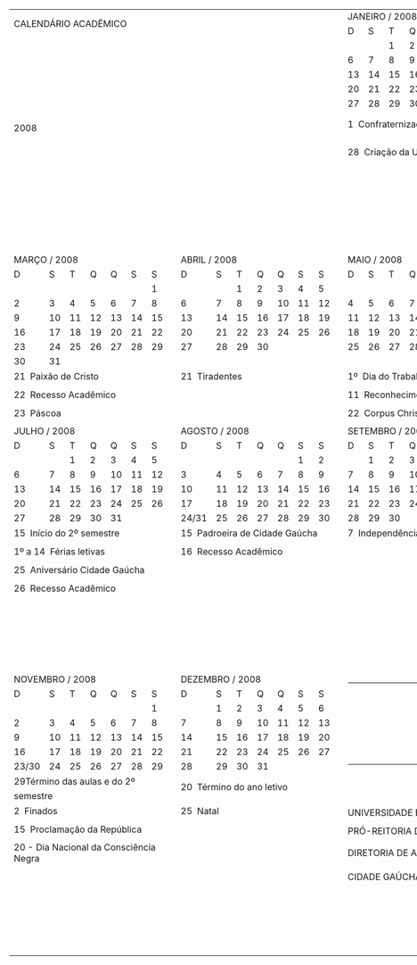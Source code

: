 <body link=blue vlink=purple>

<table x:str border=0 cellpadding=0 cellspacing=0 width=930 style='border-collapse:
 collapse;table-layout:fixed;width:713pt'>
 <col class=xl24 width=30 span=7 style='mso-width-source:userset;mso-width-alt:
 1097;width:23pt'>
 <col width=30 span=24 style='mso-width-source:userset;mso-width-alt:1097;
 width:23pt'>
 <col width=189 span=225 style='mso-width-source:userset;mso-width-alt:6912;
 width:142pt'>
 <tr height=18 style='height:13.5pt'>
  <td colspan=15 rowspan=2 height=36 class=xl46 width=450 style='height:27.0pt;
  width:345pt'>CALENDÁRIO ACADÊMICO</td>
  <td width=30 style='width:23pt'></td>
  <td colspan=7 class=xl26 width=210 style='width:161pt'>JANEIRO / 2008</td>
  <td width=30 style='width:23pt'></td>
  <td colspan=7 class=xl26 width=210 style='width:161pt'>FEVEREIRO / 2008</td>
 </tr>
 <tr height=18 style='height:13.5pt'>
  <td height=18 style='height:13.5pt'></td>
  <td class=xl25>D</td>
  <td class=xl25>S</td>
  <td class=xl25>T</td>
  <td class=xl25>Q</td>
  <td class=xl25>Q</td>
  <td class=xl25>S</td>
  <td class=xl25>S</td>
  <td></td>
  <td class=xl25>D</td>
  <td class=xl25>S</td>
  <td class=xl25>T</td>
  <td class=xl25>Q</td>
  <td class=xl25>Q</td>
  <td class=xl25>S</td>
  <td class=xl25>S</td>
 </tr>
 <tr height=18 style='height:13.5pt'>
  <td colspan=15 rowspan=9 height=158 class=xl47 style='height:118.5pt' x:num>2008</td>
  <td></td>
  <td colspan=2 class=xl26 style='mso-ignore:colspan'></td>
  <td class=xl27 x:num>1</td>
  <td class=xl26 x:num>2</td>
  <td class=xl26 x:num>3</td>
  <td class=xl26 x:num>4</td>
  <td class=xl26 x:num>5</td>
  <td></td>
  <td colspan=2 class=xl26 style='mso-ignore:colspan'></td>
  <td class=xl28></td>
  <td colspan=2 class=xl26 style='mso-ignore:colspan'></td>
  <td class=xl26 x:num>1</td>
  <td class=xl28 x:num>2</td>
 </tr>
 <tr height=18 style='height:13.5pt'>
  <td height=18 style='height:13.5pt'></td>
  <td class=xl27 x:num>6</td>
  <td class=xl29 x:num>7</td>
  <td class=xl29 x:num>8</td>
  <td class=xl36 x:num>9</td>
  <td class=xl29 x:num>10</td>
  <td class=xl29 x:num>11</td>
  <td class=xl29 x:num>12</td>
  <td></td>
  <td class=xl27 x:num>3</td>
  <td class=xl27 x:num>4</td>
  <td class=xl27 x:num>5</td>
  <td class=xl27 x:num>6</td>
  <td class=xl29 x:num>7</td>
  <td class=xl29 x:num>8</td>
  <td class=xl29 x:num>9</td>
 </tr>
 <tr height=18 style='height:13.5pt'>
  <td height=18 style='height:13.5pt'></td>
  <td class=xl27 x:num>13</td>
  <td class=xl26 x:num>14</td>
  <td class=xl26 x:num>15</td>
  <td class=xl26 x:num>16</td>
  <td class=xl26 x:num>17</td>
  <td class=xl26 x:num>18</td>
  <td class=xl26 x:num>19</td>
  <td></td>
  <td class=xl27 x:num>10</td>
  <td class=xl26 x:num>11</td>
  <td class=xl26 x:num>12</td>
  <td class=xl26 x:num>13</td>
  <td class=xl26 x:num>14</td>
  <td class=xl26 x:num>15</td>
  <td class=xl26 x:num>16</td>
 </tr>
 <tr height=18 style='height:13.5pt'>
  <td height=18 style='height:13.5pt'></td>
  <td class=xl27 x:num>20</td>
  <td class=xl29 x:num>21</td>
  <td class=xl29 x:num>22</td>
  <td class=xl29 x:num>23</td>
  <td class=xl29 x:num>24</td>
  <td class=xl29 x:num>25</td>
  <td class=xl29 x:num>26</td>
  <td></td>
  <td class=xl27 x:num>17</td>
  <td class=xl29 x:num>18</td>
  <td class=xl29 x:num>19</td>
  <td class=xl29 x:num>20</td>
  <td class=xl29 x:num>21</td>
  <td class=xl29 x:num>22</td>
  <td class=xl29 x:num>23</td>
 </tr>
 <tr height=18 style='height:13.5pt'>
  <td height=18 style='height:13.5pt'></td>
  <td class=xl27 x:num>27</td>
  <td class=xl27 x:num>28</td>
  <td class=xl26 x:num>29</td>
  <td class=xl26 x:num>30</td>
  <td class=xl26 x:num>31</td>
  <td colspan=2 class=xl26 style='mso-ignore:colspan'></td>
  <td></td>
  <td class=xl27 x:num>24</td>
  <td class=xl28 x:num>25</td>
  <td class=xl26 x:num>26</td>
  <td class=xl26 x:num>27</td>
  <td class=xl26 x:num>28</td>
  <td class=xl26 x:num>29</td>
  <td class=xl26></td>
 </tr>
 <tr height=17 style='height:12.75pt'>
  <td height=17 style='height:12.75pt'></td>
  <td colspan=7 class=xl32>1  Confraternização Universal</td>
  <td class=xl32></td>
  <td colspan=7 class=xl45>14 Início do ano letivo e do 1º semestre</td>
 </tr>
 <tr height=17 style='height:12.75pt'>
  <td height=17 style='height:12.75pt'></td>
  <td colspan=7 class=xl32>28  Criação da UEM</td>
  <td class=xl32></td>
  <td class=xl42 colspan=4 style='mso-ignore:colspan'>18 - Início das aulas</td>
  <td colspan=3 class=xl42 style='mso-ignore:colspan'>&nbsp;</td>
 </tr>
 <tr height=17 style='height:12.75pt'>
  <td height=17 style='height:12.75pt'></td>
  <td colspan=7 class=xl32></td>
  <td class=xl32></td>
  <td class=xl32 colspan=5 style='mso-ignore:colspan'>4 - Recesso acadêmico</td>
  <td colspan=2 class=xl32 style='mso-ignore:colspan'></td>
 </tr>
 <tr height=17 style='height:12.75pt'>
  <td height=17 style='height:12.75pt'></td>
  <td colspan=7 class=xl32></td>
  <td class=xl32></td>
  <td class=xl32 colspan=3 style='mso-ignore:colspan'>5 - Carnaval</td>
  <td colspan=4 class=xl32 style='mso-ignore:colspan'></td>
 </tr>
 <tr height=17 style='height:12.75pt'>
  <td colspan=15 rowspan=2 height=34 class=xl48 style='height:25.5pt'>&nbsp;</td>
  <td></td>
  <td colspan=7 class=xl32></td>
  <td class=xl32></td>
  <td colspan=7 class=xl32>6 - Cinzas - Recesso acadêmico</td>
 </tr>
 <tr height=17 style='height:12.75pt'>
  <td height=17 style='height:12.75pt'></td>
  <td colspan=7 class=xl30></td>
  <td class=xl30></td>
  <td colspan=7 class=xl32></td>
 </tr>
 <tr height=18 style='height:13.5pt'>
  <td colspan=7 height=18 class=xl26 style='height:13.5pt'>MARÇO / 2008</td>
  <td></td>
  <td colspan=7 class=xl26>ABRIL / 2008</td>
  <td></td>
  <td colspan=7 class=xl26>MAIO / 2008</td>
  <td></td>
  <td colspan=7 class=xl26>JUNHO / 2008</td>
 </tr>
 <tr height=18 style='height:13.5pt'>
  <td height=18 class=xl25 style='height:13.5pt'>D</td>
  <td class=xl25>S</td>
  <td class=xl25>T</td>
  <td class=xl25>Q</td>
  <td class=xl25>Q</td>
  <td class=xl25>S</td>
  <td class=xl25>S</td>
  <td></td>
  <td class=xl25>D</td>
  <td class=xl25>S</td>
  <td class=xl25>T</td>
  <td class=xl25>Q</td>
  <td class=xl25>Q</td>
  <td class=xl25>S</td>
  <td class=xl25>S</td>
  <td></td>
  <td class=xl25>D</td>
  <td class=xl25>S</td>
  <td class=xl25>T</td>
  <td class=xl25>Q</td>
  <td class=xl25>Q</td>
  <td class=xl25>S</td>
  <td class=xl25>S</td>
  <td></td>
  <td class=xl25>D</td>
  <td class=xl25>S</td>
  <td class=xl25>T</td>
  <td class=xl25>Q</td>
  <td class=xl25>Q</td>
  <td class=xl25>S</td>
  <td class=xl25>S</td>
 </tr>
 <tr height=18 style='height:13.5pt'>
  <td height=18 colspan=2 class=xl26 style='height:13.5pt;mso-ignore:colspan'></td>
  <td class=xl28></td>
  <td colspan=3 class=xl26 style='mso-ignore:colspan'></td>
  <td class=xl26 x:num>1</td>
  <td></td>
  <td colspan=2 class=xl26 style='mso-ignore:colspan'></td>
  <td class=xl28 x:num>1</td>
  <td class=xl26 x:num>2</td>
  <td class=xl26 x:num>3</td>
  <td class=xl26 x:num>4</td>
  <td class=xl26 x:num>5</td>
  <td></td>
  <td colspan=2 class=xl26 style='mso-ignore:colspan'></td>
  <td class=xl28></td>
  <td class=xl26></td>
  <td class=xl27 x:num>1</td>
  <td class=xl38 x:num>2</td>
  <td class=xl38 x:num>3</td>
  <td></td>
  <td class=xl27 x:num>1</td>
  <td class=xl26 x:num>2</td>
  <td class=xl28 x:num>3</td>
  <td class=xl26 x:num>4</td>
  <td class=xl26 x:num>5</td>
  <td class=xl26 x:num>6</td>
  <td class=xl26 x:num>7</td>
 </tr>
 <tr height=18 style='height:13.5pt'>
  <td height=18 class=xl27 style='height:13.5pt' x:num>2</td>
  <td class=xl29 x:num>3</td>
  <td class=xl29 x:num>4</td>
  <td class=xl31 x:num>5</td>
  <td class=xl29 x:num>6</td>
  <td class=xl29 x:num>7</td>
  <td class=xl29 x:num>8</td>
  <td></td>
  <td class=xl27 x:num>6</td>
  <td class=xl29 x:num>7</td>
  <td class=xl29 x:num>8</td>
  <td class=xl31 x:num>9</td>
  <td class=xl29 x:num>10</td>
  <td class=xl29 x:num>11</td>
  <td class=xl29 x:num>12</td>
  <td></td>
  <td class=xl27 x:num>4</td>
  <td class=xl29 x:num>5</td>
  <td class=xl29 x:num>6</td>
  <td class=xl31 x:num>7</td>
  <td class=xl29 x:num>8</td>
  <td class=xl29 x:num>9</td>
  <td class=xl31 x:num>10</td>
  <td></td>
  <td class=xl27 x:num>8</td>
  <td class=xl29 x:num>9</td>
  <td class=xl29 x:num>10</td>
  <td class=xl31 x:num>11</td>
  <td class=xl29 x:num>12</td>
  <td class=xl29 x:num>13</td>
  <td class=xl29 x:num>14</td>
 </tr>
 <tr height=18 style='height:13.5pt'>
  <td height=18 class=xl27 style='height:13.5pt' x:num>9</td>
  <td class=xl26 x:num>10</td>
  <td class=xl26 x:num>11</td>
  <td class=xl26 x:num>12</td>
  <td class=xl26 x:num>13</td>
  <td class=xl26 x:num>14</td>
  <td class=xl26 x:num>15</td>
  <td></td>
  <td class=xl27 x:num>13</td>
  <td class=xl26 x:num>14</td>
  <td class=xl26 x:num>15</td>
  <td class=xl26 x:num>16</td>
  <td class=xl26 x:num>17</td>
  <td class=xl26 x:num>18</td>
  <td class=xl26 x:num>19</td>
  <td></td>
  <td class=xl27 x:num>11</td>
  <td class=xl28 x:num>12</td>
  <td class=xl28 x:num>13</td>
  <td class=xl26 x:num>14</td>
  <td class=xl26 x:num>15</td>
  <td class=xl26 x:num>16</td>
  <td class=xl26 x:num>17</td>
  <td></td>
  <td class=xl27 x:num>15</td>
  <td class=xl26 x:num>16</td>
  <td class=xl26 x:num>17</td>
  <td class=xl26 x:num>18</td>
  <td class=xl26 x:num>19</td>
  <td class=xl26 x:num>20</td>
  <td class=xl26 x:num>21</td>
 </tr>
 <tr height=18 style='height:13.5pt'>
  <td height=18 class=xl27 style='height:13.5pt' x:num>16</td>
  <td class=xl29 x:num>17</td>
  <td class=xl29 x:num>18</td>
  <td class=xl29 x:num>19</td>
  <td class=xl29 x:num>20</td>
  <td class=xl27 x:num>21</td>
  <td class=xl27 x:num>22</td>
  <td></td>
  <td class=xl27 x:num>20</td>
  <td class=xl27 x:num>21</td>
  <td class=xl29 x:num>22</td>
  <td class=xl29 x:num>23</td>
  <td class=xl29 x:num>24</td>
  <td class=xl29 x:num>25</td>
  <td class=xl29 x:num>26</td>
  <td></td>
  <td class=xl27 x:num>18</td>
  <td class=xl29 x:num>19</td>
  <td class=xl29 x:num>20</td>
  <td class=xl29 x:num>21</td>
  <td class=xl27 x:num>22</td>
  <td class=xl44 x:num>23</td>
  <td class=xl44 x:num>24</td>
  <td></td>
  <td class=xl27 x:num>22</td>
  <td class=xl29 x:num>23</td>
  <td class=xl29 x:num>24</td>
  <td class=xl29 x:num>25</td>
  <td class=xl31 x:num>26</td>
  <td class=xl31 x:num>27</td>
  <td class=xl31 x:num>28</td>
 </tr>
 <tr height=18 style='height:13.5pt'>
  <td height=18 class=xl27 style='height:13.5pt' x:num>23</td>
  <td class=xl28 x:num>24</td>
  <td class=xl26 x:num>25</td>
  <td class=xl26 x:num>26</td>
  <td class=xl26 x:num>27</td>
  <td class=xl26 x:num>28</td>
  <td class=xl26 x:num>29</td>
  <td></td>
  <td class=xl27 x:num>27</td>
  <td class=xl38 x:num>28</td>
  <td class=xl38 x:num>29</td>
  <td class=xl38 x:num>30</td>
  <td colspan=3 class=xl26 style='mso-ignore:colspan'></td>
  <td></td>
  <td class=xl27 x:num>25</td>
  <td class=xl28 x:num>26</td>
  <td class=xl26 x:num>27</td>
  <td class=xl26 x:num>28</td>
  <td class=xl26 x:num>29</td>
  <td class=xl26 x:num>30</td>
  <td class=xl26 x:num>31</td>
  <td></td>
  <td class=xl27 x:num>29</td>
  <td class=xl27 x:num>30</td>
  <td colspan=5 class=xl26 style='mso-ignore:colspan'></td>
 </tr>
 <tr height=18 style='height:13.5pt'>
  <td height=18 class=xl27 style='height:13.5pt' x:num>30</td>
  <td class=xl31 x:num>31</td>
  <td colspan=5 class=xl29 style='mso-ignore:colspan'>&nbsp;</td>
  <td></td>
  <td class=xl39>&nbsp;</td>
  <td class=xl40>&nbsp;</td>
  <td colspan=5 class=xl41 style='mso-ignore:colspan'>&nbsp;</td>
  <td></td>
  <td class=xl39>&nbsp;</td>
  <td class=xl40>&nbsp;</td>
  <td colspan=5 class=xl41 style='mso-ignore:colspan'>&nbsp;</td>
  <td></td>
  <td class=xl39>&nbsp;</td>
  <td class=xl40>&nbsp;</td>
  <td colspan=5 class=xl41 style='mso-ignore:colspan'>&nbsp;</td>
 </tr>
 <tr height=17 style='height:12.75pt'>
  <td colspan=7 height=17 class=xl33 style='height:12.75pt'>21  Paixão de
  Cristo</td>
  <td class=xl33></td>
  <td colspan=7 class=xl33>21  Tiradentes</td>
  <td class=xl33></td>
  <td colspan=7 class=xl33>1º  Dia do Trabalho</td>
  <td class=xl33></td>
  <td colspan=7 class=xl49>28  Término do 1º semestre</td>
 </tr>
 <tr height=17 style='height:12.75pt'>
  <td colspan=7 height=17 class=xl33 style='height:12.75pt'>22  Recesso
  Acadêmico</td>
  <td class=xl33></td>
  <td colspan=7 class=xl33></td>
  <td class=xl33></td>
  <td colspan=7 class=xl33>11  Reconhecimento da UEM</td>
  <td class=xl33></td>
  <td colspan=7 class=xl33>30  Férias letivas</td>
 </tr>
 <tr height=17 style='height:12.75pt'>
  <td colspan=7 height=17 class=xl33 style='height:12.75pt'>23  Páscoa</td>
  <td class=xl33></td>
  <td colspan=7 class=xl33></td>
  <td class=xl33></td>
  <td colspan=7 class=xl33>22  Corpus Christi</td>
  <td class=xl33></td>
  <td colspan=7 class=xl33></td>
 </tr>
 <tr height=18 style='height:13.5pt'>
  <td colspan=7 height=18 class=xl26 style='height:13.5pt'>JULHO / 2008</td>
  <td></td>
  <td colspan=7 class=xl26>AGOSTO / 2008</td>
  <td></td>
  <td colspan=7 class=xl26>SETEMBRO / 2008</td>
  <td></td>
  <td colspan=7 class=xl26>OUTUBRO / 2008</td>
 </tr>
 <tr height=18 style='height:13.5pt'>
  <td height=18 class=xl25 style='height:13.5pt'>D</td>
  <td class=xl25>S</td>
  <td class=xl25>T</td>
  <td class=xl25>Q</td>
  <td class=xl25>Q</td>
  <td class=xl25>S</td>
  <td class=xl25>S</td>
  <td></td>
  <td class=xl25>D</td>
  <td class=xl25>S</td>
  <td class=xl25>T</td>
  <td class=xl25>Q</td>
  <td class=xl25>Q</td>
  <td class=xl25>S</td>
  <td class=xl25>S</td>
  <td></td>
  <td class=xl25>D</td>
  <td class=xl25>S</td>
  <td class=xl25>T</td>
  <td class=xl25>Q</td>
  <td class=xl25>Q</td>
  <td class=xl25>S</td>
  <td class=xl25>S</td>
  <td></td>
  <td class=xl25>D</td>
  <td class=xl25>S</td>
  <td class=xl25>T</td>
  <td class=xl25>Q</td>
  <td class=xl25>Q</td>
  <td class=xl25>S</td>
  <td class=xl25>S</td>
 </tr>
 <tr height=18 style='height:13.5pt'>
  <td height=18 colspan=2 class=xl26 style='height:13.5pt;mso-ignore:colspan'></td>
  <td class=xl27 x:num>1</td>
  <td class=xl27 x:num>2</td>
  <td class=xl27 x:num>3</td>
  <td class=xl27 x:num>4</td>
  <td class=xl27 x:num>5</td>
  <td></td>
  <td colspan=2 class=xl26 style='mso-ignore:colspan'></td>
  <td class=xl28></td>
  <td colspan=2 class=xl26 style='mso-ignore:colspan'></td>
  <td class=xl26 x:num>1</td>
  <td class=xl26 x:num>2</td>
  <td></td>
  <td class=xl26></td>
  <td class=xl26 x:num>1</td>
  <td class=xl28 x:num>2</td>
  <td class=xl26 x:num>3</td>
  <td class=xl26 x:num>4</td>
  <td class=xl26 x:num>5</td>
  <td class=xl28 x:num>6</td>
  <td></td>
  <td class=xl43>&nbsp;</td>
  <td class=xl26></td>
  <td class=xl28></td>
  <td class=xl38 x:num>1</td>
  <td class=xl38 x:num>2</td>
  <td class=xl38 x:num>3</td>
  <td class=xl38 x:num>4</td>
 </tr>
 <tr height=18 style='height:13.5pt'>
  <td height=18 class=xl27 style='height:13.5pt' x:num>6</td>
  <td class=xl27 x:num>7</td>
  <td class=xl27 x:num>8</td>
  <td class=xl27 x:num>9</td>
  <td class=xl27 x:num>10</td>
  <td class=xl27 x:num>11</td>
  <td class=xl27 x:num>12</td>
  <td></td>
  <td class=xl27 x:num>3</td>
  <td class=xl29 x:num>4</td>
  <td class=xl29 x:num>5</td>
  <td class=xl31 x:num>6</td>
  <td class=xl29 x:num>7</td>
  <td class=xl29 x:num>8</td>
  <td class=xl29 x:num>9</td>
  <td></td>
  <td class=xl27 x:num>7</td>
  <td class=xl29 x:num>8</td>
  <td class=xl29 x:num>9</td>
  <td class=xl31 x:num>10</td>
  <td class=xl29 x:num>11</td>
  <td class=xl29 x:num>12</td>
  <td class=xl29 x:num>13</td>
  <td></td>
  <td class=xl27 x:num>5</td>
  <td class=xl29 x:num>6</td>
  <td class=xl29 x:num>7</td>
  <td class=xl31 x:num>8</td>
  <td class=xl29 x:num>9</td>
  <td class=xl29 x:num>10</td>
  <td class=xl29 x:num>11</td>
 </tr>
 <tr height=18 style='height:13.5pt'>
  <td height=18 class=xl27 style='height:13.5pt' x:num>13</td>
  <td class=xl27 x:num>14</td>
  <td class=xl26 x:num>15</td>
  <td class=xl26 x:num>16</td>
  <td class=xl26 x:num>17</td>
  <td class=xl26 x:num>18</td>
  <td class=xl26 x:num>19</td>
  <td></td>
  <td class=xl27 x:num>10</td>
  <td class=xl26 x:num>11</td>
  <td class=xl26 x:num>12</td>
  <td class=xl26 x:num>13</td>
  <td class=xl26 x:num>14</td>
  <td class=xl27 x:num>15</td>
  <td class=xl27 x:num>16</td>
  <td></td>
  <td class=xl27 x:num>14</td>
  <td class=xl26 x:num>15</td>
  <td class=xl28 x:num>16</td>
  <td class=xl26 x:num>17</td>
  <td class=xl26 x:num>18</td>
  <td class=xl26 x:num>19</td>
  <td class=xl26 x:num>20</td>
  <td></td>
  <td class=xl27 x:num>12</td>
  <td class=xl26 x:num>13</td>
  <td class=xl26 x:num>14</td>
  <td class=xl37 x:num>15</td>
  <td class=xl26 x:num>16</td>
  <td class=xl26 x:num>17</td>
  <td class=xl26 x:num>18</td>
 </tr>
 <tr height=18 style='height:13.5pt'>
  <td height=18 class=xl27 style='height:13.5pt' x:num>20</td>
  <td class=xl29 x:num>21</td>
  <td class=xl29 x:num>22</td>
  <td class=xl29 x:num>23</td>
  <td class=xl29 x:num>24</td>
  <td class=xl27 x:num>25</td>
  <td class=xl27 x:num>26</td>
  <td></td>
  <td class=xl27 x:num>17</td>
  <td class=xl29 x:num>18</td>
  <td class=xl29 x:num>19</td>
  <td class=xl29 x:num>20</td>
  <td class=xl29 x:num>21</td>
  <td class=xl29 x:num>22</td>
  <td class=xl29 x:num>23</td>
  <td></td>
  <td class=xl27 x:num>21</td>
  <td class=xl29 x:num>22</td>
  <td class=xl29 x:num>23</td>
  <td class=xl29 x:num>24</td>
  <td class=xl29 x:num>25</td>
  <td class=xl29 x:num>26</td>
  <td class=xl29 x:num>27</td>
  <td></td>
  <td class=xl27 x:num>19</td>
  <td class=xl29 x:num>20</td>
  <td class=xl29 x:num>21</td>
  <td class=xl29 x:num>22</td>
  <td class=xl29 x:num>23</td>
  <td class=xl29 x:num>24</td>
  <td class=xl29 x:num>25</td>
 </tr>
 <tr height=18 style='height:13.5pt'>
  <td height=18 class=xl27 style='height:13.5pt' x:num>27</td>
  <td class=xl28 x:num>28</td>
  <td class=xl26 x:num>29</td>
  <td class=xl26 x:num>30</td>
  <td class=xl26 x:num>31</td>
  <td colspan=2 class=xl26 style='mso-ignore:colspan'></td>
  <td></td>
  <td class=xl27>24/31</td>
  <td class=xl26 x:num>25</td>
  <td class=xl26 x:num>26</td>
  <td class=xl26 x:num>27</td>
  <td class=xl26 x:num>28</td>
  <td class=xl26 x:num>29</td>
  <td class=xl26 x:num>30</td>
  <td></td>
  <td class=xl27 x:num>28</td>
  <td class=xl38 x:num>29</td>
  <td class=xl38 x:num>30</td>
  <td colspan=4 class=xl26 style='mso-ignore:colspan'></td>
  <td></td>
  <td class=xl27 x:num>26</td>
  <td class=xl27 x:num>27</td>
  <td class=xl27 x:num>28</td>
  <td class=xl26 x:num>29</td>
  <td class=xl26 x:num>30</td>
  <td class=xl26 x:num>31</td>
  <td class=xl26></td>
 </tr>
 <tr height=20 style='height:15.0pt'>
  <td colspan=7 height=20 class=xl49 style='height:15.0pt'>15  Início do 2º
  semestre</td>
  <td class=xl34></td>
  <td colspan=7 class=xl33>15  Padroeira de Cidade Gaúcha</td>
  <td class=xl34></td>
  <td colspan=7 class=xl33>7  Independência do Brasil</td>
  <td class=xl34></td>
  <td colspan=7 class=xl33>5 - Eleições (1º turno)</td>
 </tr>
 <tr height=20 style='height:15.0pt'>
  <td colspan=7 height=20 class=xl33 style='height:15.0pt'>1º a 14  Férias
  letivas</td>
  <td class=xl34></td>
  <td colspan=7 class=xl33>16  Recesso Acadêmico</td>
  <td class=xl34></td>
  <td colspan=7 class=xl33></td>
  <td class=xl34></td>
  <td colspan=7 class=xl33>12  Nossa Senhora Aparecida</td>
 </tr>
 <tr height=20 style='height:15.0pt'>
  <td colspan=7 height=20 class=xl33 style='height:15.0pt'>25  Aniversário
  Cidade Gaúcha</td>
  <td class=xl34></td>
  <td colspan=7 class=xl33></td>
  <td class=xl34></td>
  <td colspan=7 class=xl33></td>
  <td class=xl34></td>
  <td colspan=7 class=xl33 x:str="15  Dia dos Professores - ">15  Dia dos
  Professores -<span style='mso-spacerun:yes'> </span></td>
 </tr>
 <tr height=20 style='height:15.0pt'>
  <td colspan=7 height=20 class=xl33 style='height:15.0pt'>26  Recesso
  Acadêmico</td>
  <td class=xl34></td>
  <td colspan=7 class=xl33></td>
  <td class=xl34></td>
  <td colspan=7 class=xl33></td>
  <td class=xl34></td>
  <td colspan=7 class=xl33><span style='mso-spacerun:yes'>       </span>Recesso
  Acadêmico</td>
 </tr>
 <tr height=20 style='mso-height-source:userset;height:15.0pt'>
  <td colspan=7 height=20 class=xl33 style='height:15.0pt'></td>
  <td class=xl34></td>
  <td colspan=7 class=xl50></td>
  <td class=xl34></td>
  <td colspan=7 class=xl33></td>
  <td class=xl34></td>
  <td colspan=7 class=xl33>26 - Eleições (2º turno)</td>
 </tr>
 <tr height=20 style='mso-height-source:userset;height:15.0pt'>
  <td colspan=7 height=20 class=xl33 style='height:15.0pt'></td>
  <td class=xl34></td>
  <td colspan=7 class=xl50></td>
  <td class=xl34></td>
  <td colspan=7 class=xl33></td>
  <td class=xl34></td>
  <td colspan=7 class=xl33>27 - Recesso Acadêmico</td>
 </tr>
 <tr height=20 style='height:15.0pt'>
  <td colspan=7 height=20 class=xl33 style='height:15.0pt'></td>
  <td class=xl34></td>
  <td colspan=7 class=xl50></td>
  <td class=xl34></td>
  <td colspan=7 class=xl33></td>
  <td class=xl34></td>
  <td colspan=7 class=xl33 x:str="28  Dia do Funcionário Público - ">28  Dia
  do Funcionário Público -<span style='mso-spacerun:yes'> </span></td>
 </tr>
 <tr height=20 style='height:15.0pt'>
  <td colspan=7 height=20 class=xl50 style='height:15.0pt'></td>
  <td class=xl34></td>
  <td colspan=7 class=xl50></td>
  <td class=xl34></td>
  <td colspan=7 class=xl33></td>
  <td class=xl34></td>
  <td colspan=7 class=xl33 x:str="        Recesso Acadêmico "><span
  style='mso-spacerun:yes'>        </span>Recesso Acadêmico<span
  style='mso-spacerun:yes'> </span></td>
 </tr>
 <tr height=18 style='height:13.5pt'>
  <td colspan=7 height=18 class=xl26 style='height:13.5pt'>NOVEMBRO / 2008</td>
  <td></td>
  <td colspan=7 class=xl26>DEZEMBRO / 2008</td>
  <td></td>
  <td colspan=15 rowspan=8 height=146 width=450 style='height:109.5pt;
  width:345pt' align=left valign=top><!--[if gte vml 1]><v:shapetype id="_x0000_t75"
   coordsize="21600,21600" o:spt="75" o:preferrelative="t" path="m@4@5l@4@11@9@11@9@5xe"
   filled="f" stroked="f">
   <v:stroke joinstyle="miter"/>
   <v:formulas>
    <v:f eqn="if lineDrawn pixelLineWidth 0"/>
    <v:f eqn="sum @0 1 0"/>
    <v:f eqn="sum 0 0 @1"/>
    <v:f eqn="prod @2 1 2"/>
    <v:f eqn="prod @3 21600 pixelWidth"/>
    <v:f eqn="prod @3 21600 pixelHeight"/>
    <v:f eqn="sum @0 0 1"/>
    <v:f eqn="prod @6 1 2"/>
    <v:f eqn="prod @7 21600 pixelWidth"/>
    <v:f eqn="sum @8 21600 0"/>
    <v:f eqn="prod @7 21600 pixelHeight"/>
    <v:f eqn="sum @10 21600 0"/>
   </v:formulas>
   <v:path o:extrusionok="f" gradientshapeok="t" o:connecttype="rect"/>
   <o:lock v:ext="edit" aspectratio="t"/>
  </v:shapetype><v:shape id="_x0000_s1025" type="#_x0000_t75" style='position:absolute;
   margin-left:120.75pt;margin-top:12.75pt;width:83.25pt;height:85.5pt;
   z-index:1;mso-wrap-style:none;v-text-anchor:middle'>
   <v:fill type="frame"/>
   <v:stroke joinstyle="round"/>
   <v:imagedata src="119cep2007-Calendário%202008-Cidade%20Gaúcha_arquivos/image001.png"
    o:title=""/>
   <x:ClientData ObjectType="Pict">
   </x:ClientData>
  </v:shape><![endif]--><![if !vml]><span style='mso-ignore:vglayout;
  position:absolute;z-index:1;margin-left:161px;margin-top:17px;width:111px;
  height:114px'><img width=111 height=114
  src="119cep2007-Calendário%202008-Cidade%20Gaúcha_arquivos/image002.gif"
  v:shapes="_x0000_s1025"></span><![endif]><span style='mso-ignore:vglayout2'>
  <table cellpadding=0 cellspacing=0>
   <tr>
    <td colspan=15 rowspan=8 height=146 class=xl51 width=450 style='height:
    109.5pt;width:345pt'></td>
   </tr>
  </table>
  </span></td>
 </tr>
 <tr height=18 style='height:13.5pt'>
  <td height=18 class=xl25 style='height:13.5pt'>D</td>
  <td class=xl25>S</td>
  <td class=xl25>T</td>
  <td class=xl25>Q</td>
  <td class=xl25>Q</td>
  <td class=xl25>S</td>
  <td class=xl25>S</td>
  <td></td>
  <td class=xl25>D</td>
  <td class=xl25>S</td>
  <td class=xl25>T</td>
  <td class=xl25>Q</td>
  <td class=xl25>Q</td>
  <td class=xl25>S</td>
  <td class=xl25>S</td>
  <td></td>
 </tr>
 <tr height=18 style='height:13.5pt'>
  <td height=18 colspan=2 class=xl26 style='height:13.5pt;mso-ignore:colspan'></td>
  <td class=xl28></td>
  <td colspan=3 class=xl26 style='mso-ignore:colspan'></td>
  <td class=xl26 x:num>1</td>
  <td></td>
  <td class=xl26></td>
  <td class=xl26 x:num>1</td>
  <td class=xl28 x:num>2</td>
  <td class=xl26 x:num>3</td>
  <td class=xl26 x:num>4</td>
  <td class=xl26 x:num>5</td>
  <td class=xl26 x:num>6</td>
  <td></td>
 </tr>
 <tr height=18 style='height:13.5pt'>
  <td height=18 class=xl27 style='height:13.5pt' x:num>2</td>
  <td class=xl29 x:num>3</td>
  <td class=xl29 x:num>4</td>
  <td class=xl31 x:num>5</td>
  <td class=xl29 x:num>6</td>
  <td class=xl29 x:num>7</td>
  <td class=xl29 x:num>8</td>
  <td></td>
  <td class=xl27 x:num>7</td>
  <td class=xl29 x:num>8</td>
  <td class=xl29 x:num>9</td>
  <td class=xl31 x:num>10</td>
  <td class=xl29 x:num>11</td>
  <td class=xl29 x:num>12</td>
  <td class=xl29 x:num>13</td>
  <td></td>
 </tr>
 <tr height=18 style='height:13.5pt'>
  <td height=18 class=xl27 style='height:13.5pt' x:num>9</td>
  <td class=xl26 x:num>10</td>
  <td class=xl26 x:num>11</td>
  <td class=xl26 x:num>12</td>
  <td class=xl26 x:num>13</td>
  <td class=xl26 x:num>14</td>
  <td class=xl27 x:num>15</td>
  <td></td>
  <td class=xl27 x:num>14</td>
  <td class=xl26 x:num>15</td>
  <td class=xl26 x:num>16</td>
  <td class=xl26 x:num>17</td>
  <td class=xl26 x:num>18</td>
  <td class=xl26 x:num>19</td>
  <td class=xl26 x:num>20</td>
  <td></td>
 </tr>
 <tr height=18 style='height:13.5pt'>
  <td height=18 class=xl27 style='height:13.5pt' x:num>16</td>
  <td class=xl29 x:num>17</td>
  <td class=xl29 x:num>18</td>
  <td class=xl29 x:num>19</td>
  <td class=xl29 x:num>20</td>
  <td class=xl29 x:num>21</td>
  <td class=xl29 x:num>22</td>
  <td></td>
  <td class=xl27 x:num>21</td>
  <td class=xl29 x:num>22</td>
  <td class=xl29 x:num>23</td>
  <td class=xl29 x:num>24</td>
  <td class=xl27 x:num>25</td>
  <td class=xl29 x:num>26</td>
  <td class=xl29 x:num>27</td>
  <td></td>
 </tr>
 <tr height=18 style='height:13.5pt'>
  <td height=18 class=xl27 style='height:13.5pt'>23/30</td>
  <td class=xl28 x:num>24</td>
  <td class=xl26 x:num>25</td>
  <td class=xl26 x:num>26</td>
  <td class=xl26 x:num>27</td>
  <td class=xl26 x:num>28</td>
  <td class=xl26 x:num>29</td>
  <td></td>
  <td class=xl27 x:num>28</td>
  <td class=xl26 x:num>29</td>
  <td class=xl26 x:num>30</td>
  <td class=xl26 x:num>31</td>
  <td colspan=3 class=xl26 style='mso-ignore:colspan'></td>
  <td></td>
 </tr>
 <tr height=20 style='height:15.0pt'>
  <td colspan=7 height=20 class=xl49 style='height:15.0pt'>29Término das aulas
  e do 2º semestre</td>
  <td class=xl34></td>
  <td colspan=7 class=xl49>20  Término do ano letivo</td>
  <td></td>
 </tr>
 <tr height=20 style='height:15.0pt'>
  <td colspan=7 height=20 class=xl33 style='height:15.0pt'>2  Finados</td>
  <td class=xl34></td>
  <td colspan=7 class=xl33>25  Natal</td>
  <td></td>
  <td colspan=15 class=xl52>UNIVERSIDADE ESTADUAL DE MARINGÁ</td>
 </tr>
 <tr height=20 style='height:15.0pt'>
  <td colspan=7 height=20 class=xl33 style='height:15.0pt'>15  Proclamação da
  República</td>
  <td class=xl34></td>
  <td colspan=7 class=xl33></td>
  <td></td>
  <td colspan=15 class=xl52>PRÓ-REITORIA DE ENSINO</td>
 </tr>
 <tr height=20 style='height:15.0pt'>
  <td colspan=7 height=20 class=xl50 style='height:15.0pt'>20 - Dia Nacional da
  Consciência Negra</td>
  <td class=xl34></td>
  <td colspan=7 class=xl33></td>
  <td></td>
  <td colspan=15 class=xl52>DIRETORIA DE ASSUNTOS ACADÊMICOS</td>
 </tr>
 <tr height=20 style='height:15.0pt'>
  <td colspan=7 height=20 class=xl33 style='height:15.0pt'></td>
  <td class=xl34></td>
  <td colspan=7 class=xl33></td>
  <td></td>
  <td colspan=15 rowspan=2 class=xl53>CIDADE GAÚCHA</td>
 </tr>
 <tr height=20 style='height:15.0pt'>
  <td colspan=7 height=20 class=xl33 style='height:15.0pt'></td>
  <td class=xl34></td>
  <td colspan=7 class=xl50></td>
  <td></td>
 </tr>
 <tr height=20 style='height:15.0pt'>
  <td colspan=7 height=20 class=xl33 style='height:15.0pt'></td>
  <td class=xl34></td>
  <td colspan=7 class=xl33></td>
  <td colspan=16 style='mso-ignore:colspan'></td>
 </tr>
 <tr height=20 style='height:15.0pt'>
  <td colspan=7 height=20 class=xl33 style='height:15.0pt'></td>
  <td class=xl34></td>
  <td colspan=7 class=xl50></td>
  <td colspan=16 style='mso-ignore:colspan'></td>
 </tr>
 <tr height=20 style='height:15.0pt'>
  <td colspan=7 height=20 class=xl33 style='height:15.0pt'></td>
  <td class=xl34></td>
  <td colspan=7 class=xl50></td>
  <td colspan=16 style='mso-ignore:colspan'></td>
 </tr>
 <tr height=20 style='height:15.0pt'>
  <td colspan=7 height=20 class=xl33 style='height:15.0pt'></td>
  <td class=xl34></td>
  <td colspan=7 class=xl33></td>
  <td colspan=16 style='mso-ignore:colspan'></td>
 </tr>
 <tr height=20 style='height:15.0pt'>
  <td colspan=7 height=20 class=xl33 style='height:15.0pt'></td>
  <td class=xl34></td>
  <td colspan=7 class=xl33></td>
  <td colspan=16 style='mso-ignore:colspan'></td>
 </tr>
 <tr height=20 style='height:15.0pt'>
  <td colspan=7 height=20 class=xl33 style='height:15.0pt'></td>
  <td class=xl35></td>
  <td colspan=7 class=xl33></td>
  <td colspan=16 style='mso-ignore:colspan'></td>
 </tr>
 <![if supportMisalignedColumns]>
 <tr height=0 style='display:none'>
  <td width=30 style='width:23pt'></td>
  <td width=30 style='width:23pt'></td>
  <td width=30 style='width:23pt'></td>
  <td width=30 style='width:23pt'></td>
  <td width=30 style='width:23pt'></td>
  <td width=30 style='width:23pt'></td>
  <td width=30 style='width:23pt'></td>
  <td width=30 style='width:23pt'></td>
  <td width=30 style='width:23pt'></td>
  <td width=30 style='width:23pt'></td>
  <td width=30 style='width:23pt'></td>
  <td width=30 style='width:23pt'></td>
  <td width=30 style='width:23pt'></td>
  <td width=30 style='width:23pt'></td>
  <td width=30 style='width:23pt'></td>
  <td width=30 style='width:23pt'></td>
  <td width=30 style='width:23pt'></td>
  <td width=30 style='width:23pt'></td>
  <td width=30 style='width:23pt'></td>
  <td width=30 style='width:23pt'></td>
  <td width=30 style='width:23pt'></td>
  <td width=30 style='width:23pt'></td>
  <td width=30 style='width:23pt'></td>
  <td width=30 style='width:23pt'></td>
  <td width=30 style='width:23pt'></td>
  <td width=30 style='width:23pt'></td>
  <td width=30 style='width:23pt'></td>
  <td width=30 style='width:23pt'></td>
  <td width=30 style='width:23pt'></td>
  <td width=30 style='width:23pt'></td>
  <td width=30 style='width:23pt'></td>
 </tr>
 <![endif]>
</table>

</body>
